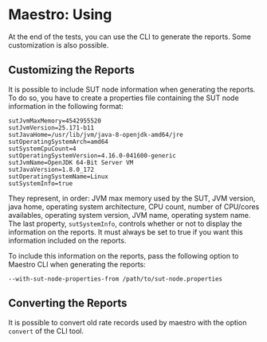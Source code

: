 Maestro: Using
============

At the end of the tests, you can use the CLI to generate the reports. Some customization is also possible.

Customizing the Reports
----

It is possible to include SUT node information when generating the reports. To do so, you have to create a properties
file containing the SUT node information in the following format:

```
sutJvmMaxMemory=4542955520
sutJvmVersion=25.171-b11
sutJavaHome=/usr/lib/jvm/java-8-openjdk-amd64/jre
sutOperatingSystemArch=amd64
sutSystemCpuCount=4
sutOperatingSystemVersion=4.16.0-041600-generic
sutJvmName=OpenJDK 64-Bit Server VM
sutJavaVersion=1.8.0_172
sutOperatingSystemName=Linux
sutSystemInfo=true
```

They represent, in order: JVM max memory used by the SUT, JVM version, java home, operating system architecture, CPU 
count, number of CPU/cores availables, operating system version, JVM name, operating system name. 
The last property, ```sutSystemInfo```, controls whether or not to display the information on the reports. It must 
always be set to true if you want this information included on the reports. 

To include this information on the reports, pass the following option to Maestro CLI when generating the reports: 

`--with-sut-node-properties-from /path/to/sut-node.properties` 


Converting the Reports
----

It is possible to convert old rate records used by maestro with the option ```convert``` of the CLI tool.